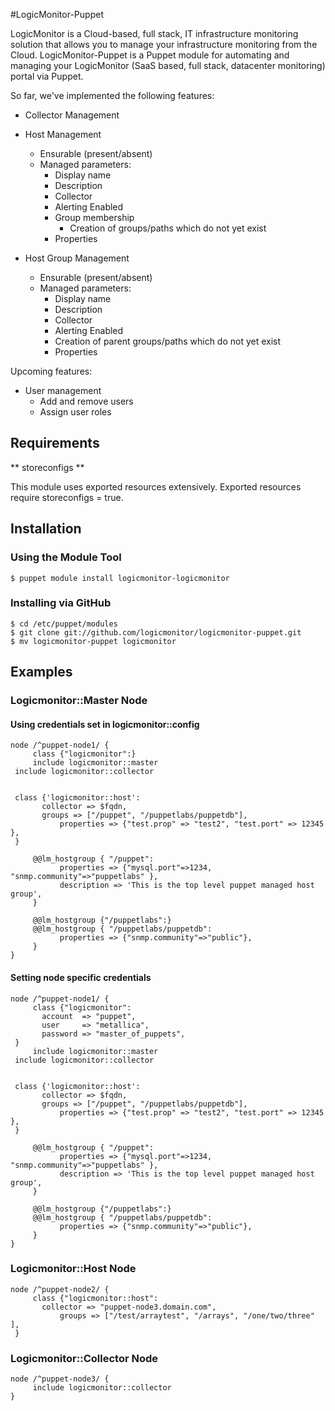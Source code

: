 #LogicMonitor-Puppet

LogicMonitor is a Cloud-based, full stack, IT infrastructure monitoring solution that 
allows you to manage your infrastructure monitoring from the Cloud.
LogicMonitor-Puppet is a Puppet module for automating and managing your LogicMonitor 
(SaaS based, full stack, datacenter monitoring) portal via Puppet.

So far, we've implemented the following features:

* Collector Management
    
* Host Management
  * Ensurable (present/absent)
  * Managed parameters:
    * Display name
    * Description
    * Collector
    * Alerting Enabled
    * Group membership
      * Creation of groups/paths which do not yet exist
    * Properties  
* Host Group Management
  * Ensurable (present/absent)
  * Managed parameters:
    * Display name
    * Description
    * Collector
    * Alerting Enabled
    * Creation of parent groups/paths which do not yet exist
    * Properties  

Upcoming features:

* User management
  * Add and remove users
  * Assign user roles

## Requirements

** storeconfigs **

This module uses exported resources extensively. Exported resources require storeconfigs = true.

## Installation

### Using the Module Tool

    $ puppet module install logicmonitor-logicmonitor

### Installing via GitHub

    $ cd /etc/puppet/modules
    $ git clone git://github.com/logicmonitor/logicmonitor-puppet.git
    $ mv logicmonitor-puppet logicmonitor

## Examples

### Logicmonitor::Master Node

#### Using credentials set in logicmonitor::config

    node /^puppet-node1/ {
         class {"logicmonitor":}
    	 include logicmonitor::master
	 include logicmonitor::collector  


	 class {'logicmonitor::host':
	       collector => $fqdn,
	       groups => ["/puppet", "/puppetlabs/puppetdb"],
               properties => {"test.prop" => "test2", "test.port" => 12345 },
	 }

    	 @@lm_hostgroup { "/puppet":
    	       properties => {"mysql.port"=>1234, "snmp.community"=>"puppetlabs" },
    	       description => 'This is the top level puppet managed host group',
    	 }

    	 @@lm_hostgroup {"/puppetlabs":}
    	 @@lm_hostgroup { "/puppetlabs/puppetdb":
    	       properties => {"snmp.community"=>"public"},
    	 }
    }

#### Setting node specific credentials

    node /^puppet-node1/ {
         class {"logicmonitor":
	       account  => "puppet",
	       user     => "metallica",
	       password => "master_of_puppets",
	 }
    	 include logicmonitor::master
	 include logicmonitor::collector  


	 class {'logicmonitor::host':
	       collector => $fqdn,
	       groups => ["/puppet", "/puppetlabs/puppetdb"],
               properties => {"test.prop" => "test2", "test.port" => 12345 },
	 }

    	 @@lm_hostgroup { "/puppet":
    	       properties => {"mysql.port"=>1234, "snmp.community"=>"puppetlabs" },
    	       description => 'This is the top level puppet managed host group',
    	 }

    	 @@lm_hostgroup {"/puppetlabs":}
    	 @@lm_hostgroup { "/puppetlabs/puppetdb":
    	       properties => {"snmp.community"=>"public"},
    	 }
    }


### Logicmonitor::Host Node

    node /^puppet-node2/ {
         class {"logicmonitor::host":
	       collector => "puppet-node3.domain.com",
               groups => ["/test/arraytest", "/arrays", "/one/two/three" ],
  	 }


### Logicmonitor::Collector Node

    node /^puppet-node3/ {
    	 include logicmonitor::collector
    }
